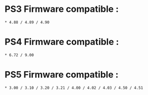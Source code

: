 # PS3 Firmware compatible :
    * 4.88 / 4.89 / 4.90

# PS4 Firmware compatible :
    * 6.72 / 9.00
    
# PS5 Firmware compatible :
    * 3.00 / 3.10 / 3.20 / 3.21 / 4.00 / 4.02 / 4.03 / 4.50 / 4.51
